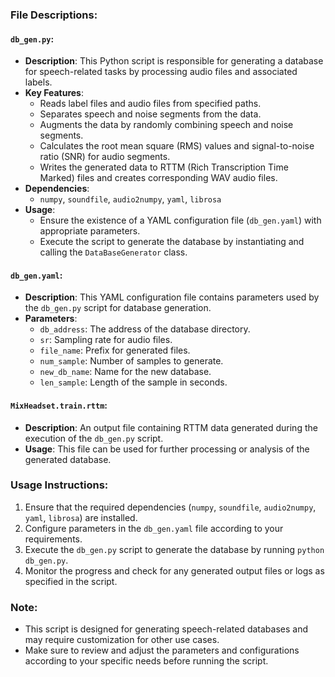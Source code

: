 ### File Descriptions:

#### `db_gen.py`:
- **Description**: This Python script is responsible for generating a database for speech-related tasks by processing audio files and associated labels.
- **Key Features**:
  - Reads label files and audio files from specified paths.
  - Separates speech and noise segments from the data.
  - Augments the data by randomly combining speech and noise segments.
  - Calculates the root mean square (RMS) values and signal-to-noise ratio (SNR) for audio segments.
  - Writes the generated data to RTTM (Rich Transcription Time Marked) files and creates corresponding WAV audio files.
- **Dependencies**:
  - `numpy`, `soundfile`, `audio2numpy`, `yaml`, `librosa`
- **Usage**:
  - Ensure the existence of a YAML configuration file (`db_gen.yaml`) with appropriate parameters.
  - Execute the script to generate the database by instantiating and calling the `DataBaseGenerator` class.

#### `db_gen.yaml`:
- **Description**: This YAML configuration file contains parameters used by the `db_gen.py` script for database generation.
- **Parameters**:
  - `db_address`: The address of the database directory.
  - `sr`: Sampling rate for audio files.
  - `file_name`: Prefix for generated files.
  - `num_sample`: Number of samples to generate.
  - `new_db_name`: Name for the new database.
  - `len_sample`: Length of the sample in seconds.

#### `MixHeadset.train.rttm`:
- **Description**: An output file containing RTTM data generated during the execution of the `db_gen.py` script.
- **Usage**: This file can be used for further processing or analysis of the generated database.

### Usage Instructions:
1. Ensure that the required dependencies (`numpy`, `soundfile`, `audio2numpy`, `yaml`, `librosa`) are installed.
2. Configure parameters in the `db_gen.yaml` file according to your requirements.
3. Execute the `db_gen.py` script to generate the database by running `python db_gen.py`.
4. Monitor the progress and check for any generated output files or logs as specified in the script.

### Note:
- This script is designed for generating speech-related databases and may require customization for other use cases.
- Make sure to review and adjust the parameters and configurations according to your specific needs before running the script.
